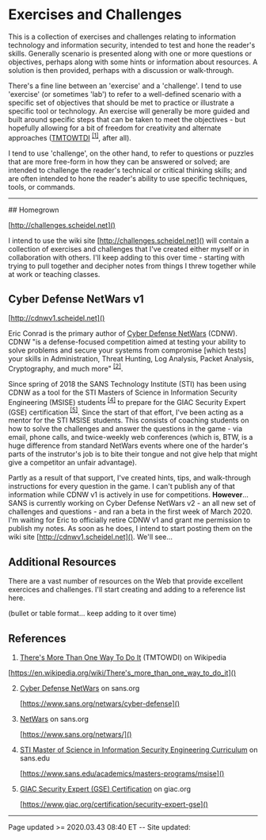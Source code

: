 # Exercises and Challenges

This is a collection of exercises and challenges relating to information technology and information security, intended to test and hone the reader's skills.  Generally scenario is presented along with one or more questions or objectives, perhaps along with some hints or information about resources. A solution is then provided, perhaps with a discussion or walk-through.

There's a fine line between an 'exercise' and a 'challenge'. I tend to use 'exercise' (or sometimes 'lab') to refer to a well-defined scenario with a specific set of objectives that should be met to practice or illustrate a specific tool or technology. An exercise will generally be more guided and built around specific steps that can be taken to meet the objectives - but hopefully allowing for a bit of freedom for creativity and alternate approaches ([TMTOWTDI](https://en.wikipedia.org/wiki/There's_more_than_one_way_to_do_it) <sup>[&#91;1&#93;](https://en.wikipedia.org/wiki/There's_more_than_one_way_to_do_it)</sup>, after all).

I tend to use 'challenge', on the other hand, to refer to questions or puzzles that are more free-form in how they can be answered or solved; are intended to challenge the reader's technical or critical thinking skills; and are often intended to hone the reader's ability to use specific techniques, tools, or commands.

<hr class="tight">
## Homegrown

[http://challenges.scheidel.net]()

I intend to use the wiki site [http://challenges.scheidel.net]() will contain a collection of exercises and challenges that I've created either myself or in collaboration with others. I'll keep adding to this over time - starting with trying to pull together and decipher notes from things I threw together while at work or teaching classes. 

## Cyber Defense NetWars v1

[http://cdnwv1.scheidel.net]()

Eric Conrad is the primary author of [Cyber Defense NetWars](https://www.sans.org/netwars/cyber-defense) (CDNW). CDNW "is a defense-focused competition aimed at testing your ability to solve problems and secure your systems from compromise \[which tests\] your skills in Administration, Threat Hunting, Log Analysis, Packet Analysis, Cryptography, and much more" <sup>[&#91;2&#93;](https://www.sans.org/netwars/cyber-defense)</sup>.

Since spring of 2018 the SANS Technology Institute (STI) has been using CDNW as a tool for the STI Masters of Science in Information Security Engineering (MSISE) students <sup>[&#91;4&#93;](https://www.sans.edu/academics/masters-programs/msise)</sup> to prepare for the GIAC Security Expert (GSE) certification <sup>[&#91;5&#93;](https://www.giac.org/certification/security-expert-gse)</sup>. Since the start of that effort, I've been acting as a mentor for the STI MSISE students. This consists of coaching students on how to solve the challenges and answer the questions in the game - via email, phone calls, and twice-weekly web conferences (which is, BTW, is a huge difference from standard NetWars events where one of the harder's parts of the instrutor's job is to bite their tongue and not give help that might give a competitor an unfair advantage).

Partly as a result of that support, I've created hints, tips, and walk-through instructions for every question in the game. I can't publish any of that information while CDNW v1 is actively in use for competitions. **However**... SANS is currently working on Cyber Defense NetWars v2 - an all new set of challenges and questions - and ran a beta in the first week of March 2020. I'm waiting for Eric to officially retire CDNW v1 and grant me permission to publish my notes. As soon as he does, I intend to start posting them on the wiki site [http://cdnwv1.scheidel.net]().  We'll see...

## Additional Resources

There are a vast number of resources on the Web that provide excellent exercices and challenges.  I'll start creating and adding to a reference list here.

(bullet or table format... keep adding to it over time)

## References

 1. [There's More Than One Way To Do It](https://en.wikipedia.org/wiki/There's_more_than_one_way_to_do_it) (TMTOWDI) on Wikipedia
 
   [https://en.wikipedia.org/wiki/There's_more_than_one_way_to_do_it]()

 2. [Cyber Defense NetWars](https://www.sans.org/netwars/cyber-defense) on sans.org
 
    [https://www.sans.org/netwars/cyber-defense]()
   
 3. [NetWars](https://www.sans.org/netwars/) on sans.org
 
    [https://www.sans.org/netwars/]()

 4. [STI Master of Science in Information Security Engineering Curriculum](https://www.sans.edu/academics/masters-programs/msise) on sans.edu
 
    [https://www.sans.edu/academics/masters-programs/msise]()

 5. [GIAC Security Expert (GSE) Certification](https://www.giac.org/certification/security-expert-gse) on giac.org
 
    [https://www.giac.org/certification/security-expert-gse]()

<hr class="tight"><p class="timestamp">Page updated >= 2020.03.43 08:40 ET -- Site updated: <span id="timestamp"></span></p>
<script type='text/javascript'>document.getElementById("timestamp").innerHTML = Date(document.lastModified);</script>
